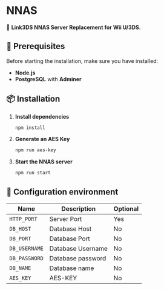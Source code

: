 # **NNAS**  
🚀 **Link3DS NNAS Server Replacement for Wii U/3DS.**  

## **📌 Prerequisites**  
Before starting the installation, make sure you have installed:  
- **Node.js**  
- **PostgreSQL** with **Adminer**

## **📦 Installation**  
1. **Install dependencies**  
   ```bash
   npm install
   ```
2. **Generate an AES Key**
    ```bash
    npm run aes-key
    ```
3. **Start the NNAS server**
    ```bash
    npm run start
    ```

## **🌿 Configuration environment**

| Name                                          | Description                                                                                       | Optional |
|-----------------------------------------------|--------------------------------------------------------------------------------------------------|----------|
| `HTTP_PORT`                                   | Server Port                                    | Yes      |
| `DB_HOST`                                     | Database Host                                  | No       |
| `DB_PORT`                                     | Database Port                                  | No       |
| `DB_USERNAME`                                 | Database Username                              | No       |
| `DB_PASSWORD`                                 | Database password                              | No       |
| `DB_NAME`                                     | Database name                                  | No       |
| `AES_KEY`                                     | AES-KEY                                        | No       |
